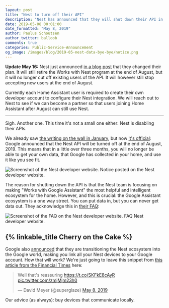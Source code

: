 ```yaml
---
layout: post
title: "Nest to turn off their API"
description: "Nest has announced that they will shut down their API in August, no longer allowing you to access your data."
date: 2019-05-08 00:01:00
date_formatted: "May 8, 2019"
author: Paulus Schoutsen
author_twitter: balloob
comments: true
categories: Public-Service-Announcement
og_image: /images/blog/2019-05-nest-data-bye-bye/notice.png
---
```


**Update May 16:** Nest just announced [in a blog post](https://blog.google/products/google-nest/updates-works-with-nest/) that they changed their plan. It will still retire the Works with Nest program at the end of August, but it will no longer cut off existing users of the API. It will however still stop accepting new users at the end of August.

Currently each Home Assistant user is required to create their own developer account to configure their Nest integration. We will reach out to Nest to see if we can become a partner so that users joining Home Assistant after August can still use Nest.

---

Sigh. Another one. This time it's not a small one either: Nest is disabling their APIs.

We already saw [the writing on the wall in January](/blog/2019/01/24/nest-cannot-access-data/), but now [it's official](https://developers.nest.com/): Google announced that the Nest API will be turned off at the end of August, 2019. This means that in a little over three months, you will no longer be able to get your own data, that Google has collected in your home, and use it like you see fit.

<p class='img'>
<img src='/images/blog/2019-05-nest-data-bye-bye/notice.png' alt='Screenshot of the Nest developer website.'>
Notice posted on the Nest developer website.
</p>

The reason for shutting down the API is that the Nest team is focusing on making "Works with Google Assistant" the most helpful and intelligent ecosystem for the home. However, and this is crucial: the Google Assistant ecosystem is a one way street. You can put data in, but you can never get data out. They acknowledge this in [their FAQ](https://nest.com/whats-happening/):

<p class='img'>
<img src='/images/blog/2019-05-nest-data-bye-bye/faq.png' alt='Screenshot of the FAQ on the Nest developer website.'>
FAQ Nest developer website.
</p>

## {% linkable_title Cherry on the Cake %}

Google also [announced](https://nest.com/blog/2019/05/07/introducing-google-nest/) that they are transitioning the Nest ecosystem into the Google world, making you link all your Nest devices to your Google account. How that will work? We're just going to leave this snippet from [this article from the Financial Times](https://www.ft.com/content/d8cbd5e6-70de-11e9-bf5c-6eeb837566c5) here:

<blockquote class="twitter-tweet" data-lang="en"><p lang="en" dir="ltr">Well that&#39;s reassuring <a href="https://t.co/SKFkE8cAyR">https://t.co/SKFkE8cAyR</a> <a href="https://t.co/zmjMjm23h0">pic.twitter.com/zmjMjm23h0</a></p>&mdash; David Meyer (@superglaze) <a href="https://twitter.com/superglaze/status/1126043166031994880?ref_src=twsrc%5Etfw">May 8, 2019</a>
</blockquote>

Our advice (as always): buy devices that communicate locally.

